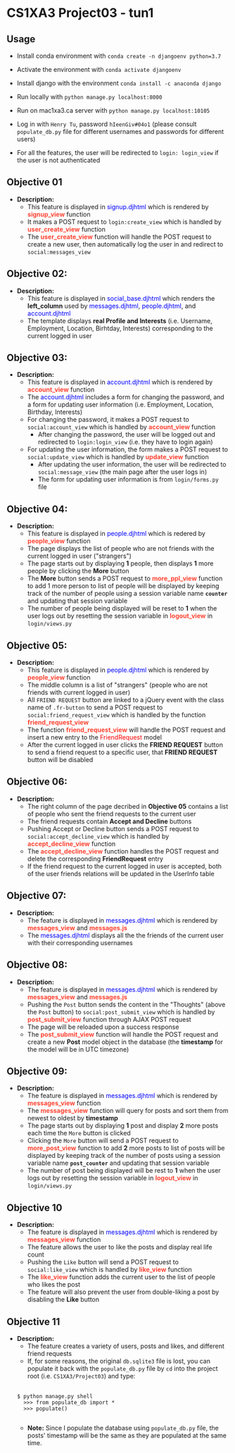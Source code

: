 # CS1XA3 Project03 - tun1

## Usage
* Install conda environment with `conda create -n djangoenv python=3.7`
* Activate the environment with `conda activate djangoenv`
* Install django with the environment `conda install -c anaconda django`

* Run locally with `python manage.py localhost:8000` 
* Run on mac1xa3.ca server with `python manage.py localhost:10105`

* Log in with `Henry Tu`, password `hIeenGiv#04o1` (please consult `populate_db.py` file for different usernames and passwords for different users)

* For all the features, the user will be redirected to `login: login_view` if the user is not authenticated

## Objective 01
* __Description:__
    * This feature is displayed in <span style="color:blue">signup.djhtml</span> which is rendered by <span style="color:#ff4433">__signup_view__</span> function
    * It makes a POST request to `login:create_view` which is handled by <span style="color:#ff4433">__user_create_view__</span> function
    * The <span style="color:#ff4433">__user_create_view__</span> function will handle the POST request to create a new user, then automatically log the user in and redirect to `social:messages_view`

## Objective 02:
* __Description:__
    * This feature is displayed in <span style="color:blue">social_base.djhtml</span> which renders the __left_column__ used by <span style="color:blue">messages.djhtml</span>, <span style="color:blue">people.djhtml</span>, and <span style="color:blue">account.djhtml</span>
    * The template displays __real Profile and Interests__ (i.e. Username, Employment, Location, Birhtday, Interests) corresponding to the current logged in user 

## Objective 03:
* __Description:__
    * This feature is displayed in <span style="color:blue">account.djhtml</span> which is rendered by <span style="color:#ff4433">__account_view__</span> function
    * The <span style="color:blue">account.djhtml</span> includes a form for changing the password, and a form for updating user information (i.e. Employment, Location, Birthday, Interests)
    * For changing the password, it makes a POST request to `social:account_view` which is handled by <span style="color:#ff4433">__account_view__</span> function
        * After changing the password, the user will be logged out and redirected to `login:login_view` (i.e. they have to login again)
    * For updating the user information, the form makes a POST request to `social:update_view` which is handled by <span style="color:#ff4433">__update_view__</span> function
        * After updating the user information, the user will be redirected to `social:message_view` (the main page after the user logs in)
        * The form for updating user information is from `login/forms.py` file

## Objective 04:
* __Description:__
    * This feature is displayed in <span style="color:blue">people.djhtml</span> which is redered by <span style="color:#ff4433">__people_view__</span> function
    * The page displays the list of people who are not friends with the current logged in user ("strangers")
    * The page starts out by displaying __1__ people, then displays __1__ more people by clicking the __More__ button
    * The __More__ button sends a POST request to <span style="color:#ff4433">__more_ppl_view__</span> function to add 1 more person to list of people will be displayed by keeping track of the number of people using a session variable name __`counter`__ and updating that session variable 
    * The number of people being displayed will be reset to __1__ when the user logs out by resetting the session variable in <span style="color:#ff4433">__logout_view__</span> in `login/views.py`

## Objective 05:
* __Description:__
    * This feature is displayed in <span style="color:blue">people.djhtml</span> which is rendered by <span style="color:#ff4433">__people_view__</span> function
    * The middle column is a list of "strangers" (people who are not friends with current logged in user)
    * All `FRIEND REQUEST` button are linked to a jQuery event with the class name of `.fr-button` to send a POST request to `social:friend_request_view` which is handled by the function <span style="color:#ff4433">__friend_request_view__</span>
    * The function <span style="color:#ff4433">__friend_request_view__</span> will handle the POST request and insert a new entry to the <span style="color:red">FriendRequest</span> model
    * After the current logged in user clicks the __FRIEND REQUEST__ button to send a friend request to a specific user, that __FRIEND REQUEST__ button will be disabled

## Objective 06:
* __Description:__
    * The right column of the page decribed in __Objective 05__ contains a list of people who sent the friend requests to the current user
    * The friend requests contain __Accept and Decline__ buttons
    * Pushing Accept or Decline button sends a POST request to `social:accept_decline_view` which is handled by <span style="color:#ff4433">__accept_decline_view__</span> function
    * The <span style="color:#ff4433">__accept_decline_view__</span> function handles the POST request and delete the corresponding __FriendRequest__ entry
    * If the friend request to the current logged in user is accepted, both of the user friends relations will be updated in the UserInfo table

## Objective 07:
* __Description:__
    * The feature is displayed in <span style="color:blue">messages.djhtml</span> which is rendered by <span style="color:#ff4433">__messages_view__</span> and <span style="color:#ff4433">__messages.js__</span>
    * The <span style="color:blue">messages.djhtml</span> displays all the the friends of the current user with their corresponding usernames

## Objective 08:
* __Description:__
    * The feature is displayed in <span style="color:blue">messages.djhtml</span> which is rendered by <span style="color:#ff4433">__messages_view__</span> and <span style="color:#ff4433">__messages.js__</span>
    * Pushing the `Post` button sends the content in the "Thoughts" (above the `Post` button) to `social:post_submit_view` which is handled by <span style="color:#ff4433">__post_submit_view__</span> function through AJAX POST request
    * The page will be reloaded upon a success response
    * The <span style="color:#ff4433">__post_submit_view__</span> function will handle the POST request and create a new __Post__ model object in the database (the __timestamp__ for the model will be in UTC timezone)

## Objective 09:
* __Description:__
    * The feature is displayed in <span style="color:blue">messages.djhtml</span> which is rendered by <span style="color:#ff4433">__messages_view__</span> function
    * The <span style="color:#ff4433">__messages_view__</span> function will query for posts and sort them from newest to oldest by __timestamp__
    * The page starts out by displaying __1__ post and display __2__ more posts each time the `More` button is clicked
    * Clicking the `More` button will send a POST request to <span style="color:#ff4433">__more_post_view__</span> function to add __2__ more posts to list of posts will be displayed by keeping track of the number of posts using a session variable name __`post_counter`__ and updating that session variable 
    * The number of post being displayed will be rest to __1__ when the user logs out by resetting the session variable in <span style="color:#ff4433">__logout_view__</span> in `login/views.py`

## Objective 10
* __Description:__
    * The feature is displayed in <span style="color:blue">messages.djhtml</span> which is rendered by <span style="color:#ff4433">__messages_view__</span> function
    * The feature allows the user to like the posts and display real life count
    * Pushing the `Like` button will send a POST request to `social:like_view` which is handled by <span style="color:#ff4433">__like_view__</span> function
    * The <span style="color:#ff4433">__like_view__</span> function adds the current user to the list of people who likes the post
    * The feature will also prevent the user from double-liking a post by disabling the __Like__ button

## Objective 11
* __Description:__
    * The feature creates a variety of users, posts and likes, and different friend requests
    * If, for some reasons, the original `db.sqlite3` file is lost, you can populate it back with the `populate_db.py` file by `cd` into the project root (i.e. `CS1XA3/Project03`) and type:<br></br>
    <pre><code>$ python manage.py shell
    >>> from populate_db import *  
    >>> populate() 
    </code></pre> 
    * __Note:__
        Since I populate the database using `populate_db.py` file, the posts' timestamp will be the same as they are populated at the same time.